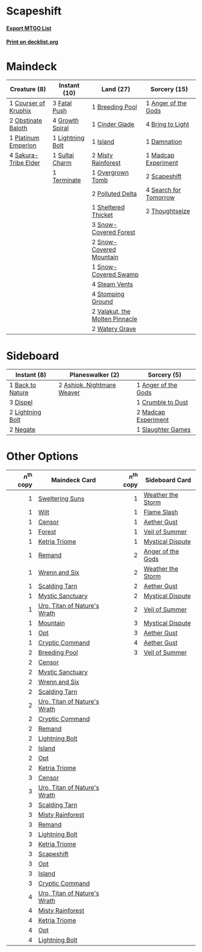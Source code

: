 # Scapeshift

#### [Export MTGO List](../collection/Scapeshift/Scapeshift.txt)
#### [Print on decklist.org](http://decklist.org/?deckmain=1%09Anger%20of%20the%20Gods%0A1%09Breeding%20Pool%0A4%09Bring%20to%20Light%0A1%09Cinder%20Glade%0A1%09Courser%20of%20Kruphix%0A1%09Damnation%0A3%09Fatal%20Push%0A4%09Growth%20Spiral%0A1%09Island%0A1%09Lightning%20Bolt%0A1%09Madcap%20Experiment%0A2%09Misty%20Rainforest%0A2%09Obstinate%20Baloth%0A1%09Overgrown%20Tomb%0A1%09Platinum%20Emperion%0A2%09Polluted%20Delta%0A4%09Sakura-Tribe%20Elder%0A2%09Scapeshift%0A4%09Search%20for%20Tomorrow%0A1%09Sheltered%20Thicket%0A3%09Snow-Covered%20Forest%0A2%09Snow-Covered%20Mountain%0A1%09Snow-Covered%20Swamp%0A4%09Steam%20Vents%0A4%09Stomping%20Ground%0A1%09Sultai%20Charm%0A1%09Terminate%0A2%09Thoughtseize%0A2%09Valakut,%20the%20Molten%20Pinnacle%0A2%09Watery%20Grave&deckside=1%09Anger%20of%20the%20Gods%0A2%09Ashiok,%20Nightmare%20Weaver%0A1%09Back%20to%20Nature%0A1%09Crumble%20to%20Dust%0A3%09Dispel%0A2%09Lightning%20Bolt%0A2%09Madcap%20Experiment%0A2%09Negate%0A1%09Slaughter%20Games)
# Maindeck

|                                         Creature (8)                                          |                                       Instant (10)                                       |                                                Land (27)                                                |                                          Sorcery (15)                                          |
|-----------------------------------------------------------------------------------------------|------------------------------------------------------------------------------------------|---------------------------------------------------------------------------------------------------------|------------------------------------------------------------------------------------------------|
|1 [Courser of Kruphix](http://gatherer.wizards.com/Pages/Card/Details.aspx?multiverseid=442153)|3 [Fatal Push](http://gatherer.wizards.com/Pages/Card/Details.aspx?multiverseid=423724)   |1 [Breeding Pool](http://gatherer.wizards.com/Pages/Card/Details.aspx?multiverseid=97088)                |1 [Anger of the Gods](http://gatherer.wizards.com/Pages/Card/Details.aspx?multiverseid=438682)  |
|2 [Obstinate Baloth](http://gatherer.wizards.com/Pages/Card/Details.aspx?multiverseid=438745)  |4 [Growth Spiral](http://gatherer.wizards.com/Pages/Card/Details.aspx?multiverseid=457322)|1 [Cinder Glade](http://gatherer.wizards.com/Pages/Card/Details.aspx?multiverseid=401841)                |4 [Bring to Light](http://gatherer.wizards.com/Pages/Card/Details.aspx?multiverseid=401831)     |
|1 [Platinum Emperion](http://gatherer.wizards.com/Pages/Card/Details.aspx?multiverseid=457134) |1 [Lightning Bolt](http://gatherer.wizards.com/Pages/Card/Details.aspx?multiverseid=806)  |1 [Island](http://gatherer.wizards.com/Pages/Card/Details.aspx?multiverseid=439857)                      |1 [Damnation](http://gatherer.wizards.com/Pages/Card/Details.aspx?multiverseid=425888)          |
|4 [Sakura-Tribe Elder](http://gatherer.wizards.com/Pages/Card/Details.aspx?multiverseid=220582)|1 [Sultai Charm](http://gatherer.wizards.com/Pages/Card/Details.aspx?multiverseid=386676) |2 [Misty Rainforest](http://gatherer.wizards.com/Pages/Card/Details.aspx?multiverseid=405102)            |1 [Madcap Experiment](http://gatherer.wizards.com/Pages/Card/Details.aspx?multiverseid=417695)  |
|                                                                                               |1 [Terminate](http://gatherer.wizards.com/Pages/Card/Details.aspx?multiverseid=176449)    |1 [Overgrown Tomb](http://gatherer.wizards.com/Pages/Card/Details.aspx?multiverseid=405103)              |2 [Scapeshift](http://gatherer.wizards.com/Pages/Card/Details.aspx?multiverseid=447337)         |
|                                                                                               |                                                                                          |2 [Polluted Delta](http://gatherer.wizards.com/Pages/Card/Details.aspx?multiverseid=405104)              |4 [Search for Tomorrow](http://gatherer.wizards.com/Pages/Card/Details.aspx?multiverseid=205408)|
|                                                                                               |                                                                                          |1 [Sheltered Thicket](http://gatherer.wizards.com/Pages/Card/Details.aspx?multiverseid=426950)           |2 [Thoughtseize](http://gatherer.wizards.com/Pages/Card/Details.aspx?multiverseid=438676)       |
|                                                                                               |                                                                                          |3 [Snow-Covered Forest](http://gatherer.wizards.com/Pages/Card/Details.aspx?multiverseid=121192)         |                                                                                                |
|                                                                                               |                                                                                          |2 [Snow-Covered Mountain](http://gatherer.wizards.com/Pages/Card/Details.aspx?multiverseid=121233)       |                                                                                                |
|                                                                                               |                                                                                          |1 [Snow-Covered Swamp](http://gatherer.wizards.com/Pages/Card/Details.aspx?multiverseid=121256)          |                                                                                                |
|                                                                                               |                                                                                          |4 [Steam Vents](http://gatherer.wizards.com/Pages/Card/Details.aspx?multiverseid=405109)                 |                                                                                                |
|                                                                                               |                                                                                          |4 [Stomping Ground](http://gatherer.wizards.com/Pages/Card/Details.aspx?multiverseid=405110)             |                                                                                                |
|                                                                                               |                                                                                          |2 [Valakut, the Molten Pinnacle](http://gatherer.wizards.com/Pages/Card/Details.aspx?multiverseid=190400)|                                                                                                |
|                                                                                               |                                                                                          |2 [Watery Grave](http://gatherer.wizards.com/Pages/Card/Details.aspx?multiverseid=405114)                |                                                                                                |


# Sideboard

|                                        Instant (8)                                        |                                          Planeswalker (2)                                           |                                         Sorcery (5)                                          |
|-------------------------------------------------------------------------------------------|-----------------------------------------------------------------------------------------------------|----------------------------------------------------------------------------------------------|
|1 [Back to Nature](http://gatherer.wizards.com/Pages/Card/Details.aspx?multiverseid=208284)|2 [Ashiok, Nightmare Weaver](http://gatherer.wizards.com/Pages/Card/Details.aspx?multiverseid=373500)|1 [Anger of the Gods](http://gatherer.wizards.com/Pages/Card/Details.aspx?multiverseid=438682)|
|3 [Dispel](http://gatherer.wizards.com/Pages/Card/Details.aspx?multiverseid=401858)        |                                                                                                     |1 [Crumble to Dust](http://gatherer.wizards.com/Pages/Card/Details.aspx?multiverseid=401850)  |
|2 [Lightning Bolt](http://gatherer.wizards.com/Pages/Card/Details.aspx?multiverseid=806)   |                                                                                                     |2 [Madcap Experiment](http://gatherer.wizards.com/Pages/Card/Details.aspx?multiverseid=417695)|
|2 [Negate](http://gatherer.wizards.com/Pages/Card/Details.aspx?multiverseid=423707)        |                                                                                                     |1 [Slaughter Games](http://gatherer.wizards.com/Pages/Card/Details.aspx?multiverseid=290532)  |


# Other Options

|*n*<sup>th</sup> copy|                                             Maindeck Card                                             |*n*<sup>th</sup> copy|                                       Sideboard Card                                       |
|--------------------:|-------------------------------------------------------------------------------------------------------|--------------------:|--------------------------------------------------------------------------------------------|
|                    1|[Sweltering Suns](http://gatherer.wizards.com/Pages/Card/Details.aspx?multiverseid=426851)             |                    1|[Weather the Storm](http://gatherer.wizards.com/Pages/Card/Details.aspx?multiverseid=464140)|
|                    1|[Wilt](http://gatherer.wizards.com/Pages/Card/Details.aspx?multiverseid=479696)                        |                    1|[Flame Slash](http://gatherer.wizards.com/Pages/Card/Details.aspx?multiverseid=416914)      |
|                    1|[Censor](http://gatherer.wizards.com/Pages/Card/Details.aspx?multiverseid=426748)                      |                    1|[Aether Gust](http://gatherer.wizards.com/Pages/Card/Details.aspx?multiverseid=466796)      |
|                    1|[Forest](http://gatherer.wizards.com/Pages/Card/Details.aspx?multiverseid=439860)                      |                    1|[Veil of Summer](http://gatherer.wizards.com/Pages/Card/Details.aspx?multiverseid=466952)   |
|                    1|[Ketria Triome](http://gatherer.wizards.com/Pages/Card/Details.aspx?multiverseid=479770)               |                    1|[Mystical Dispute](http://gatherer.wizards.com/Pages/Card/Details.aspx?multiverseid=473020) |
|                    1|[Remand](http://gatherer.wizards.com/Pages/Card/Details.aspx?multiverseid=380255)                      |                    2|[Anger of the Gods](http://gatherer.wizards.com/Pages/Card/Details.aspx?multiverseid=438682)|
|                    1|[Wrenn and Six](http://gatherer.wizards.com/Pages/Card/Details.aspx?multiverseid=464166)               |                    2|[Weather the Storm](http://gatherer.wizards.com/Pages/Card/Details.aspx?multiverseid=464140)|
|                    1|[Scalding Tarn](http://gatherer.wizards.com/Pages/Card/Details.aspx?multiverseid=405107)               |                    2|[Aether Gust](http://gatherer.wizards.com/Pages/Card/Details.aspx?multiverseid=466796)      |
|                    1|[Mystic Sanctuary](http://gatherer.wizards.com/Pages/Card/Details.aspx?multiverseid=473209)            |                    2|[Mystical Dispute](http://gatherer.wizards.com/Pages/Card/Details.aspx?multiverseid=473020) |
|                    1|[Uro, Titan of Nature's Wrath](http://gatherer.wizards.com/Pages/Card/Details.aspx?multiverseid=476480)|                    2|[Veil of Summer](http://gatherer.wizards.com/Pages/Card/Details.aspx?multiverseid=466952)   |
|                    1|[Mountain](http://gatherer.wizards.com/Pages/Card/Details.aspx?multiverseid=439859)                    |                    3|[Mystical Dispute](http://gatherer.wizards.com/Pages/Card/Details.aspx?multiverseid=473020) |
|                    1|[Opt](http://gatherer.wizards.com/Pages/Card/Details.aspx?multiverseid=442948)                         |                    3|[Aether Gust](http://gatherer.wizards.com/Pages/Card/Details.aspx?multiverseid=466796)      |
|                    1|[Cryptic Command](http://gatherer.wizards.com/Pages/Card/Details.aspx?multiverseid=438614)             |                    4|[Aether Gust](http://gatherer.wizards.com/Pages/Card/Details.aspx?multiverseid=466796)      |
|                    2|[Breeding Pool](http://gatherer.wizards.com/Pages/Card/Details.aspx?multiverseid=97088)                |                    3|[Veil of Summer](http://gatherer.wizards.com/Pages/Card/Details.aspx?multiverseid=466952)   |
|                    2|[Censor](http://gatherer.wizards.com/Pages/Card/Details.aspx?multiverseid=426748)                      |                     |                                                                                            |
|                    2|[Mystic Sanctuary](http://gatherer.wizards.com/Pages/Card/Details.aspx?multiverseid=473209)            |                     |                                                                                            |
|                    2|[Wrenn and Six](http://gatherer.wizards.com/Pages/Card/Details.aspx?multiverseid=464166)               |                     |                                                                                            |
|                    2|[Scalding Tarn](http://gatherer.wizards.com/Pages/Card/Details.aspx?multiverseid=405107)               |                     |                                                                                            |
|                    2|[Uro, Titan of Nature's Wrath](http://gatherer.wizards.com/Pages/Card/Details.aspx?multiverseid=476480)|                     |                                                                                            |
|                    2|[Cryptic Command](http://gatherer.wizards.com/Pages/Card/Details.aspx?multiverseid=438614)             |                     |                                                                                            |
|                    2|[Remand](http://gatherer.wizards.com/Pages/Card/Details.aspx?multiverseid=380255)                      |                     |                                                                                            |
|                    2|[Lightning Bolt](http://gatherer.wizards.com/Pages/Card/Details.aspx?multiverseid=806)                 |                     |                                                                                            |
|                    2|[Island](http://gatherer.wizards.com/Pages/Card/Details.aspx?multiverseid=439857)                      |                     |                                                                                            |
|                    2|[Opt](http://gatherer.wizards.com/Pages/Card/Details.aspx?multiverseid=442948)                         |                     |                                                                                            |
|                    2|[Ketria Triome](http://gatherer.wizards.com/Pages/Card/Details.aspx?multiverseid=479770)               |                     |                                                                                            |
|                    3|[Censor](http://gatherer.wizards.com/Pages/Card/Details.aspx?multiverseid=426748)                      |                     |                                                                                            |
|                    3|[Uro, Titan of Nature's Wrath](http://gatherer.wizards.com/Pages/Card/Details.aspx?multiverseid=476480)|                     |                                                                                            |
|                    3|[Scalding Tarn](http://gatherer.wizards.com/Pages/Card/Details.aspx?multiverseid=405107)               |                     |                                                                                            |
|                    3|[Misty Rainforest](http://gatherer.wizards.com/Pages/Card/Details.aspx?multiverseid=405102)            |                     |                                                                                            |
|                    3|[Remand](http://gatherer.wizards.com/Pages/Card/Details.aspx?multiverseid=380255)                      |                     |                                                                                            |
|                    3|[Lightning Bolt](http://gatherer.wizards.com/Pages/Card/Details.aspx?multiverseid=806)                 |                     |                                                                                            |
|                    3|[Ketria Triome](http://gatherer.wizards.com/Pages/Card/Details.aspx?multiverseid=479770)               |                     |                                                                                            |
|                    3|[Scapeshift](http://gatherer.wizards.com/Pages/Card/Details.aspx?multiverseid=447337)                  |                     |                                                                                            |
|                    3|[Opt](http://gatherer.wizards.com/Pages/Card/Details.aspx?multiverseid=442948)                         |                     |                                                                                            |
|                    3|[Island](http://gatherer.wizards.com/Pages/Card/Details.aspx?multiverseid=439857)                      |                     |                                                                                            |
|                    3|[Cryptic Command](http://gatherer.wizards.com/Pages/Card/Details.aspx?multiverseid=438614)             |                     |                                                                                            |
|                    4|[Uro, Titan of Nature's Wrath](http://gatherer.wizards.com/Pages/Card/Details.aspx?multiverseid=476480)|                     |                                                                                            |
|                    4|[Misty Rainforest](http://gatherer.wizards.com/Pages/Card/Details.aspx?multiverseid=405102)            |                     |                                                                                            |
|                    4|[Ketria Triome](http://gatherer.wizards.com/Pages/Card/Details.aspx?multiverseid=479770)               |                     |                                                                                            |
|                    4|[Opt](http://gatherer.wizards.com/Pages/Card/Details.aspx?multiverseid=442948)                         |                     |                                                                                            |
|                    4|[Lightning Bolt](http://gatherer.wizards.com/Pages/Card/Details.aspx?multiverseid=806)                 |                     |                                                                                            |

